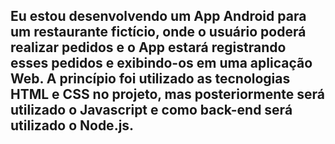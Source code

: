 ## Eu estou desenvolvendo um App Android para um restaurante fictício, onde o usuário poderá realizar pedidos e o App estará registrando esses pedidos e exibindo-os em uma aplicação Web.  A princípio foi utilizado as tecnologias HTML e CSS no projeto, mas posteriormente será utilizado o Javascript e como back-end será utilizado o Node.js.
